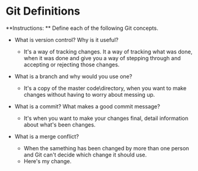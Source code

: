 # Git Definitions

**Instructions: ** Define each of the following Git concepts.

* What is version control?  Why is it useful?
  
  - It's a way of tracking changes.  It a way of tracking what was done, when it was done and give you a way of stepping through and accepting or rejecting those changes.

* What is a branch and why would you use one?

  - It's a copy of the master code\directory, when you want to make changes without having to worry about messing up.

* What is a commit? What makes a good commit message?

  - It's when you want to make your changes final, detail information about what's been changes.

* What is a merge conflict?

  - When the samething has been changed by more than one person and Git can't decide which change it should use.

  * Here's my change.